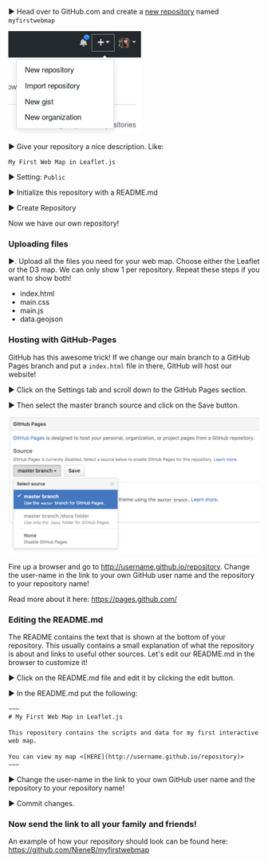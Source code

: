 
:arrow_forward: Head over to GitHub.com and create a [new repository](https://github.com/new) named `myfirstwebmap`

![](img/create_repro.png)

:arrow_forward: Give your repository a nice description. Like:

	My First Web Map in Leaflet.js

:arrow_forward: Setting: `Public`

:arrow_forward: Initialize this repository with a README.md

:arrow_forward: Create Repository

Now we have our own repository!

### Uploading files

:arrow_forward:. Upload all the files you need for your web map. Choose either the Leaflet or the D3 map. We can only show 1 per repository. Repeat these steps if you want to show both! 

- index.html
- main.css
- main.js
- data.geojson

### Hosting with GitHub-Pages

GitHub has this awesome trick! If we change our main branch to a GitHub Pages branch and put a `index.html` file in there, GitHub will host our website!

:arrow_forward: Click on the Settings tab and scroll down to the GitHub Pages section.

:arrow_forward: Then select the master branch source and click on the Save button.

![GitHub Pages Source Setting](img/source-setting.png)

Fire up a browser and go to http://username.github.io/repository.
Change the user-name in the link to your own GitHub user name and the repository to your repository name! 

Read more about it here:  https://pages.github.com/

### Editing the README.md

The README contains the text that is shown at the bottom of your repository. This usually contains a small explanation of what the repository is about and links to useful other sources.
Let's edit our README.md in the browser to customize it! 

:arrow_forward: Click on the README.md file and edit it by clicking the edit button.

:arrow_forward: In the README.md put the following:

	~~~
	# My First Web Map in Leaflet.js

	This repository contains the scripts and data for my first interactive web map.

	You can view my map <[HERE](http://username.github.io/repository)>
	~~~

:arrow_forward: Change the user-name in the link to your own GitHub user name and the repository to your repository name! 

:arrow_forward: Commit changes. 

### Now send the link to all your family and friends! 

An example of how your repository should look can be found here: https://github.com/NieneB/myfirstwebmap 